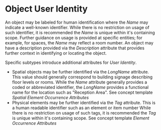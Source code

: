 Object User Identity
====================

An object may be labeled for human identification where the _Name_ may indicate a well-known identifier. While there is no restriction on usage of such identifier, it is recommended the _Name_ is unique within it's containing scope. Further guidance on usage is provided at specific entities; for example, for spaces, the _Name_ may reflect a room number. An object may have a description provided via the _Description_ attribute that provides further context in identifying or locating the object.

Specific subtypes introduce additional attributes for _User Identity_.

* Spatial objects may be further identified via the _LongName_ attribute. This value should generally correspond to building signage describing floor levels or rooms. While the _Name_ attribute generally provides a coded or abbreviated identifier, the _LongName_ provides a functional name for the location such as "Reception Area". See concept template _Spatial Element Occurrence Attributes_
* Physical elements may be further identified via the _Tag_ attribute. This is a human readable identifier such as an element or item number While there is no restriction on usage of such tags, it is recommended the _Tag_ is unique within it's containing scope. See concept template _Element Occurrence Attributes_
